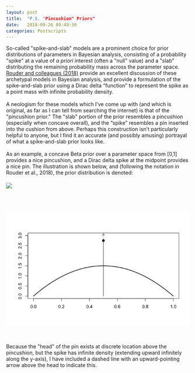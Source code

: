 ```yaml
---
layout: post
title:  "P.S. "Pincushion" Priors"
date:   2018-09-26 09:49:30
categories: Postscripts
---
```


So-called "spike-and-slab" models are a prominent choice for prior distributions of parameters in Bayesian analysis, 
consisting of a probability "spike" at a value of <i>a priori</i> interest (often a "null" value) and a "slab" distributing 
the remaining probability mass across the parameter space. 
[Rouder and colleagues (2018)](https://link.springer.com/article/10.3758/s13423-017-1420-7) provide an excellent 
discussion of these archetypal models in Bayesian analysis, and provide a formulation of the spike-and-slab prior using 
a Dirac delta “function” to represent the spike as a point mass with infinite probability density.
<br><br>
A neologism for these models which I’ve come up with (and which is original, as far as I can tell from searching 
the internet) is that of the "pincushion prior." The "slab" portion of the prior resembles a pincushion (especially 
when concave overall), and the “spike” resembles a pin inserted into the cushion from above. Perhaps this construction 
isn’t particularly helpful to anyone, but I find it an accurate (and possibly amusing) portrayal of what a spike-and-slab 
prior looks like.
<br><br>
As an example, a concave Beta prior over a parameter space from [0,1] provides a nice pincushion, and a Dirac delta spike at the midpoint provides a nice pin. The illustration is shown below, and (following the notation in Rouder et al., 2018), the prior distribution is denoted:
<br><br>
<img src="http://mathurl.com/yddgdsuq.png" align="center">

<br><br>

<img src="/images/pincushion.png" align="center">

<br><br>
Because the "head" of the pin exists at discrete location above the pincushion, but the spike has infinite density (extending 
upward infinitely along the y-axis), I have included a dashed line with an upward-pointing arrow above the head to indicate
this.
